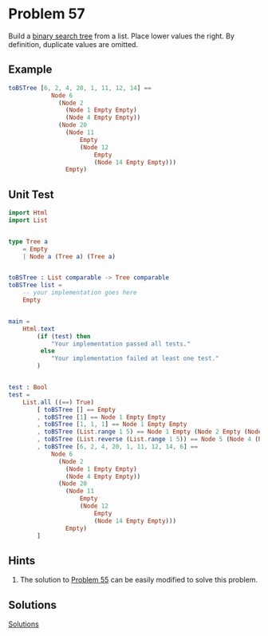 # Problem 57

Build a [binary search tree](http://www.tutorialspoint.com/data_structures_algorithms/binary_search_tree.htm) from a list. Place lower values the right. By definition, duplicate values are omitted. 

## Example 
```elm
toBSTree [6, 2, 4, 20, 1, 11, 12, 14] == 
            Node 6 
              (Node 2 
                (Node 1 Empty Empty) 
                (Node 4 Empty Empty)) 
              (Node 20 
                (Node 11 
                    Empty 
                    (Node 12 
                        Empty 
                        (Node 14 Empty Empty))) 
                Empty)
```

## Unit Test
```elm
import Html
import List


type Tree a
    = Empty
    | Node a (Tree a) (Tree a)


toBSTree : List comparable -> Tree comparable
toBSTree list =
    -- your implementation goes here
    Empty


main =
    Html.text
        (if (test) then
            "Your implementation passed all tests."
         else
            "Your implementation failed at least one test."
        )


test : Bool
test =
    List.all ((==) True)
        [ toBSTree [] == Empty
        , toBSTree [1] == Node 1 Empty Empty
        , toBSTree [1, 1, 1] == Node 1 Empty Empty
        , toBSTree (List.range 1 5) == Node 1 Empty (Node 2 Empty (Node 3 Empty (Node 4 Empty (Node 5 Empty Empty))))
        , toBSTree (List.reverse (List.range 1 5)) == Node 5 (Node 4 (Node 3 (Node 2 (Node 1 Empty Empty) Empty) Empty) Empty) Empty
        , toBSTree [6, 2, 4, 20, 1, 11, 12, 14, 6] == 
            Node 6 
              (Node 2 
                (Node 1 Empty Empty) 
                (Node 4 Empty Empty)) 
              (Node 20 
                (Node 11 
                    Empty 
                    (Node 12 
                        Empty 
                        (Node 14 Empty Empty))) 
                Empty)
        ]
```

## Hints
1. The solution to [Problem 55](p55.md) can be easily modified to solve this problem. 

## Solutions
[Solutions](../s/s57.md)
